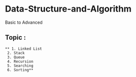 # Data-Structure-and-Algorithm
Basic to Advanced
## Topic :
    ** 1. Linked List
     2. Stack
     3. Queue
     4. Recursion
     5. Searching
     6. Sorting**
